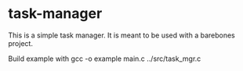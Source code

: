 # task-manager

This is a simple task manager.  It is meant to be used with a barebones project.

Build example with
gcc -o example main.c ../src/task_mgr.c